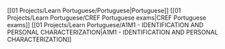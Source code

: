 
[[01 Projects/Learn Portuguese/Portuguese|Portuguese]]
[[01 Projects/Learn Portuguese/CREF  Portuguese exams|CREF  Portuguese exams]]
[[01 Projects/Learn Portuguese/A1M1 - IDENTIFICATION AND PERSONAL CHARACTERIZATION|A1M1 - IDENTIFICATION AND PERSONAL CHARACTERIZATION]]
